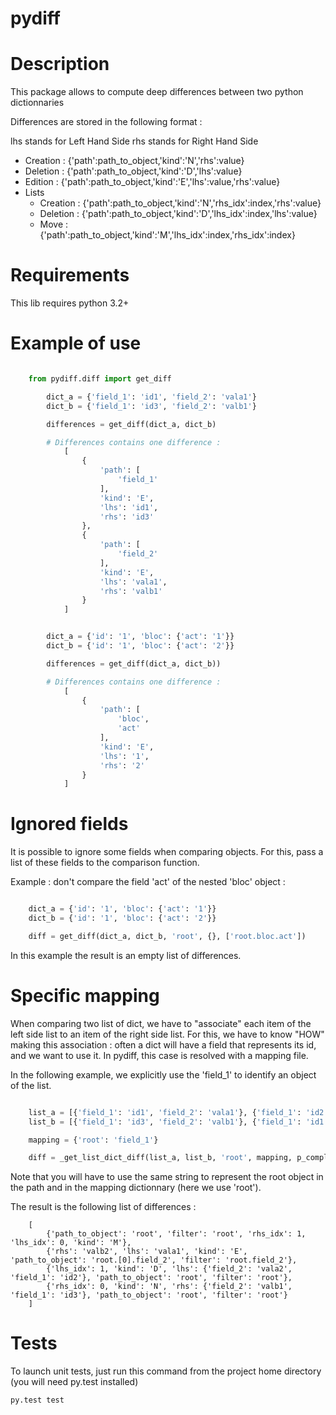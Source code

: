 pydiff
========

# Description

This package allows to compute deep differences between two python dictionnaries

Differences are stored in the following format :

lhs stands for Left Hand Side
rhs stands for Right Hand Side

- Creation : {'path':path_to_object,'kind':'N','rhs':value}
- Deletion : {'path':path_to_object,'kind':'D','lhs':value}
- Edition  : {'path':path_to_object,'kind':'E','lhs':value,'rhs':value}
- Lists
    - Creation : {'path':path_to_object,'kind':'N','rhs_idx':index,'rhs':value}
    - Deletion : {'path':path_to_object,'kind':'D','lhs_idx':index,'lhs':value}
    - Move     : {'path':path_to_object,'kind':'M','lhs_idx':index,'rhs_idx':index}

# Requirements
This lib requires python 3.2+

# Example of use

```python

    from pydiff.diff import get_diff

        dict_a = {'field_1': 'id1', 'field_2': 'vala1'}
        dict_b = {'field_1': 'id3', 'field_2': 'valb1'}

        differences = get_diff(dict_a, dict_b)

        # Differences contains one difference :
            [
                {
                    'path': [
                        'field_1'
                    ],
                    'kind': 'E',
                    'lhs': 'id1',
                    'rhs': 'id3'
                },
                {
                    'path': [
                        'field_2'
                    ],
                    'kind': 'E',
                    'lhs': 'vala1',
                    'rhs': 'valb1'
                }
            ]


        dict_a = {'id': '1', 'bloc': {'act': '1'}}
        dict_b = {'id': '1', 'bloc': {'act': '2'}}

        differences = get_diff(dict_a, dict_b))

        # Differences contains one difference :
            [
                {
                    'path': [
                        'bloc',
                        'act'
                    ],
                    'kind': 'E',
                    'lhs': '1',
                    'rhs': '2'
                }
            ]
```

# Ignored fields

It is possible to ignore some fields when comparing objects.
For this, pass a list of these fields to the comparison function.

Example : don't compare the field 'act' of the nested 'bloc' object :

```python

    dict_a = {'id': '1', 'bloc': {'act': '1'}}
    dict_b = {'id': '1', 'bloc': {'act': '2'}}

    diff = get_diff(dict_a, dict_b, 'root', {}, ['root.bloc.act'])
```

In this example the result is an empty list of differences.

# Specific mapping

When comparing two list of dict, we have to "associate" each item of the left side list to an item of the right side list.
For this, we have to know "HOW" making this association : often a dict will have a field that represents its id, and we want to use it.
In pydiff, this case is resolved with a mapping file.

In the following example, we explicitly use the 'field_1' to identify an object of the list.

```python

    list_a = [{'field_1': 'id1', 'field_2': 'vala1'}, {'field_1': 'id2', 'field_2': 'vala2'}]
    list_b = [{'field_1': 'id3', 'field_2': 'valb1'}, {'field_1': 'id1', 'field_2': 'valb2'}]

    mapping = {'root': 'field_1'}

    diff = _get_list_dict_diff(list_a, list_b, 'root', mapping, p_complex_details=True)
```

Note that you will have to use the same string to represent the root object in the path and in the mapping dictionnary (here we use 'root').

The result is the following list of differences :

```
    [
        {'path_to_object': 'root', 'filter': 'root', 'rhs_idx': 1, 'lhs_idx': 0, 'kind': 'M'},
        {'rhs': 'valb2', 'lhs': 'vala1', 'kind': 'E', 'path_to_object': 'root.[0].field_2', 'filter': 'root.field_2'},
        {'lhs_idx': 1, 'kind': 'D', 'lhs': {'field_2': 'vala2', 'field_1': 'id2'}, 'path_to_object': 'root', 'filter': 'root'},
        {'rhs_idx': 0, 'kind': 'N', 'rhs': {'field_2': 'valb1', 'field_1': 'id3'}, 'path_to_object': 'root', 'filter': 'root'}
    ]
```

# Tests

To launch unit tests, just run this command from the project home directory (you will need py.test installed)

```
py.test test

```
